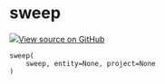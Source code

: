 # sweep

<!-- Insert buttons and diff -->


[![](https://www.tensorflow.org/images/GitHub-Mark-32px.png)View source on GitHub](https://www.github.com/wandb/client/tree/3a0def97afe1def2b1a59786b4f0bbcac3f5dc4c/wandb/wandb_controller.py#L740-L762)






<pre><code>sweep(
    sweep, entity=None, project=None
)</code></pre>



<!-- Placeholder for "Used in" -->
